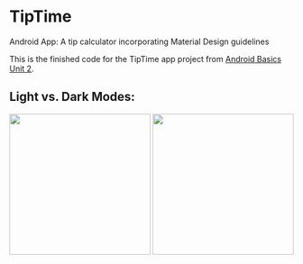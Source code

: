 # TipTime
Android App: A tip calculator incorporating Material Design guidelines 

This is the finished code for the TipTime app project from [Android Basics Unit 2](https://developer.android.com/courses/android-basics-kotlin/unit-2).

## Light vs. Dark Modes:
<p float="left">
  <img width=250 src="https://user-images.githubusercontent.com/74120992/172468703-7bc3001a-b3dd-4d68-b792-63215ab23ed1.png">
  <img width=250 src="https://user-images.githubusercontent.com/74120992/172468710-59b6ec8e-48e6-4930-91f6-58867bb01ecd.png">
</p>
